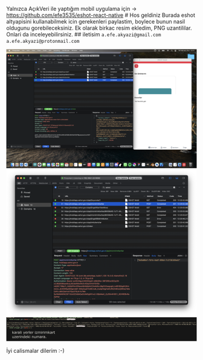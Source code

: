 
Yalnızca AçıkVeri ile yaptığım mobil uygulama için -> https://github.com/efe3535/eshot-react-native
# Hos geldiniz
Burada eshot altyapisini kullanabilmek icin gerekenleri paylastim, boylece bunun nasil oldugunu gorebileceksiniz. Ek olarak birkac resim ekledim, PNG uzantililar. Onlari da inceleyebilirsiniz.
## iletisim
`a.efe.akyazi@gmail.com`
`a.efe.akyazi@protonmail.com`

![ilk resim](eshot1.png)
![ikinci resim](eshot2.png)
![ucuncu resim](eshot3.png)

İyi calismalar dilerim :-)

